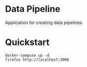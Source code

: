 # Data Pipeline

Application for creating data pipelines

# Quickstart

```
docker-compose up -d
firefox http://localhost:3000
```
